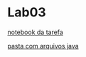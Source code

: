  # Lab03
 
[notebook da tarefa](notebook/lab03-java-estruturas-ra165263.ipynb)

[pasta com arquivos java](src/mc322/lab03)
